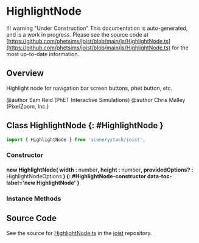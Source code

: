 # HighlightNode

!!! warning "Under Construction"
    This documentation is auto-generated, and is a work in progress. Please see the source code at
    [https://github.com/phetsims/joist/blob/main/js/HighlightNode.ts](https://github.com/phetsims/joist/blob/main/js/HighlightNode.ts) for the most up-to-date information.

## Overview

Highlight node for navigation bar screen buttons, phet button, etc.

@author Sam Reid (PhET Interactive Simulations)
@author Chris Malley (PixelZoom, Inc.)

## Class HighlightNode {: #HighlightNode }


```js
import { HighlightNode } from 'scenerystack/joist';
```
### Constructor

#### new HighlightNode( width : <span style="font-weight: 400;"><span style="color: hsla(calc(var(--md-hue) + 180deg),80%,40%,1);">number</span></span>, height : <span style="font-weight: 400;"><span style="color: hsla(calc(var(--md-hue) + 180deg),80%,40%,1);">number</span></span>, providedOptions? : <span style="font-weight: 400;">HighlightNodeOptions</span> ) {: #HighlightNode-constructor data-toc-label='new HighlightNode' }

### Instance Methods





## Source Code

See the source for [HighlightNode.ts](https://github.com/phetsims/joist/blob/main/js/HighlightNode.ts) in the [joist](https://github.com/phetsims/joist) repository.
